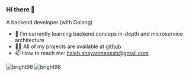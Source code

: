 
<h3  align="left">Hi there 👋</h3>
<p align="left">A backend developer (with Golang)</p>



- 🌱 I’m currently learning backend conceps in-depth and microservice architecture
- 👨‍💻 All of my projects are available at [github](https://github.com/Bright98?tab=repositories)
- 📫 How to reach me: haleh.shayanmanesh@gmail.com

<div style="display:flex;">
<img align="left" src="https://github-readme-stats.vercel.app/api/top-langs?username=bright98&layout=donut&theme=nord&hide_title=true&bg_color='00FFFFFF'" alt="bright98"  />
<img src="https://github-readme-stats.vercel.app/api?username=bright98&theme=nord&hide_title=true&bg_color='00FFFFFF'&rank_icon=github&hide=issues,prs"  alt="bright98"  />
</div>
